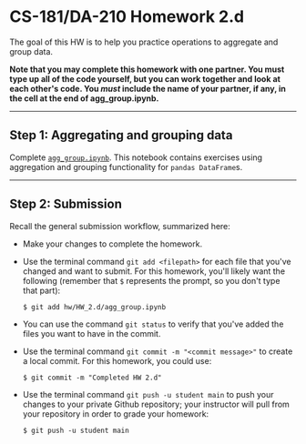 # CS-181/DA-210 Homework 2.d

The goal of this HW is to help you practice operations to aggregate and group data.

**Note that you may complete this homework with one partner.  You must type up all of the code yourself, but you can work together and look at each other's code.  You _must_ include the name of your partner, if any, in the cell at the end of agg_group.ipynb.**

---

## Step 1: Aggregating and  grouping data

Complete [`agg_group.ipynb`](agg_group.ipynb).  This notebook contains exercises using aggregation and grouping functionality for `pandas DataFrame`s.

---

## Step 2: Submission

Recall the general submission workflow, summarized here:

- Make your changes to complete the homework.

- Use the terminal command `git add <filepath>` for each file that you've changed and want to submit.  For this homework, you'll likely want the following (remember that `$` represents the prompt, so you don't type that part):

    ```
    $ git add hw/HW_2.d/agg_group.ipynb
    ```

- You can use the command `git status` to verify that you've added the files you want to have in the commit.

- Use the terminal command `git commit -m "<commit message>"` to create a local commit.  For this homework, you could use:

    ```
    $ git commit -m "Completed HW 2.d"
    ```

- Use the terminal command `git push -u student main` to push your changes to your private Github repository; your instructor will pull from your repository in order to grade your homework:

    ```
    $ git push -u student main
    ```